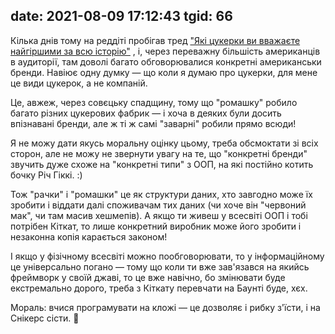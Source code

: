 date: 2021-08-09 17:12:43
tgid: 66
----

Кілька днів тому на реддіті пробігав тред ["Які цукерки ви вважаєте найгіршими за всю історію"](https://www.reddit.com/r/AskReddit/comments/ozm7y8/what_is_the_worst_candy_ever_made/)
, і, через переважну більшість американців в аудиторії, там доволі багато обговорювалися конкретні американськи бренди. Навіює одну думку — що коли я думаю про цукерки, для мене це види цукерок, а не компаній. 

Це, авжеж, через совєцьку спадщину, тому що "ромашку" робило багато різних цукерових фабрик — і хоча в деяких були досить впізнавані бренди, але ж ті ж самі "заварні" робили прямо всюди! 

Я не можу дати якусь моральну оцінку цьому, треба обсмоктати зі всіх сторон, але не можу не звернути увагу на те, що "конкретні бренди" звучить дуже схоже на "конкретні типи" з ООП, на які постійно котить бочку Річ Гіккі. :)

Тож "рачки" і "ромашки" це як структури даних, хто завгодно може їх зробити і віддати далі споживачам тих даних (чи хоче він "червоний мак", чи там масив хешмепів). А якщо ти живеш у всесвіті ООП і тобі потрібен Кіткат, то лише конкретний виробник може його зробити і незаконна копія карається законом! 

І якщо у фізічному всесвіті можно пообговорювати, то у інформаційному це універсально погано — тому що коли ти вже зав'язався на якийсь фреймворк у своїй джаві, то це вже навічно, бо змінювати буде екстремально дорого, треба з Кіткату перевчати на Баунті буде, хєх.

Мораль: вчися програмувати на кложі — це дозволяє і рибку з'їсти, і на Снікерс сісти. 🤣